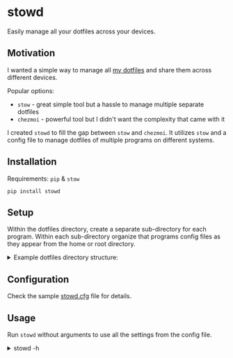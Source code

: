 # stowd

Easily manage all your dotfiles across your devices.

## Motivation

I wanted a simple way to manage all [my dotfiles](https://github.com/ghassan0/dotfiles) and share them across different devices.

Popular options:

- `stow` - great simple tool but a hassle to manage multiple separate dotfiles
- `chezmoi` - powerful tool but I didn't want the complexity that came with it

I created `stowd` to fill the gap between `stow` and `chezmoi`.
It utilizes `stow` and a config file to manage dotfiles of multiple programs on different systems.

## Installation

Requirements: `pip` & `stow`

`pip install stowd`

## Setup

Within the dotfiles directory, create a separate sub-directory for each program.
Within each sub-directory organize that programs config files as they appear from the home or root directory.

<details>
  <summary>Example dotfiles directory structure:</summary>

```
.
├── stowd
│   └── .config
│       └── stowd
│           └── stowd.cfg
├── dircolors
│   └── .config
│       └── dircolors
│           └── .dir_colors
├── env_root
│   └── etc
│       └── environment
├── git
│   └── .config
│       └── git
│           └── config
├── gtk
│   └── .config
│       ├── gtk-2.0
│       │   └── gtkrc
│       └── gtk-3.0
│           ├── gtk.css
│           └── settings.ini
├── termux
│   └── .termux
│       ├── colors.properties
│       └── termux.properties
├── tty
│   └── etc
│       ├── issue
│       └── profile
└── zsh
    ├── .config
    │   └── zsh
    │       ├── .zprofile
    │       └── .zshrc
    └── .zshenv
```

</details>

## Configuration

Check the sample [stowd.cfg](sample/stowd.cfg) file for details.

## Usage

Run `stowd` without arguments to use all the settings from the config file.

<details>
  <summary>stowd -h</summary>

```
usage: stowd [-h] [-s NAME [NAME ...]] [-S NAME [NAME ...]]
             [-u NAME [NAME ...]] [-U NAME [NAME ...]] [-r] [-R] [-c FILE]
             [-d DIR] [-v] [-q] [-n] [-V]
             [NAME ...]

Symlink dotfiles into their respective directories using `stow`.

positional arguments:
  NAME                  stow dir[s] to the home directory

options:
  -h, --help            show this help message and exit
  -s NAME [NAME ...], --stow NAME [NAME ...]
                        stow dir[s] to the home directory
  -S NAME [NAME ...], --stow-root NAME [NAME ...]
                        stow dir[s] to the root directory
  -u NAME [NAME ...], --unstow NAME [NAME ...]
                        unstow dir[s] from the home directory
  -U NAME [NAME ...], --unstow-root NAME [NAME ...]
                        unstow dir[s] from the root directory
  -r, --root-enable     enable root section in config
  -R, --root-only       only use root section in config
  -c FILE, --config FILE
                        path to config file (stowd.cfg)
  -d DIR, --dotfiles DIR
                        path to dotfiles directory
  -v, --verbose         show verbose output
  -q, --quiet           supress output
  -n, --no, --simulate  simulate run, no filesystem modification
  -V, --version         show version number
```

</details>
